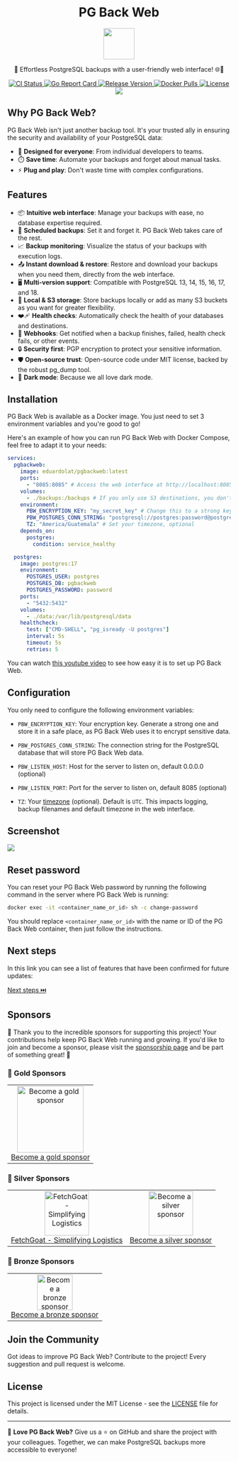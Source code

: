 <p align="center">
  <h1 align="center">PG Back Web</h1>
  <p align="center">
    <img align="center" width="70" src="https://raw.githubusercontent.com/eduardolat/pgbackweb/main/internal/view/static/images/logo.png"/>
  </p>
  <p align="center">
    🐘 Effortless PostgreSQL backups with a user-friendly web interface! 🌐💾
  </p>
</p>
<p align="center">
  <a href="https://github.com/eduardolat/pgbackweb/actions/workflows/ci.yaml?query=branch%3Amain">
    <img src="https://github.com/eduardolat/pgbackweb/actions/workflows/ci.yaml/badge.svg" alt="CI Status"/>
  </a>
  <a href="https://goreportcard.com/report/eduardolat/pgbackweb">
    <img src="https://goreportcard.com/badge/eduardolat/pgbackweb" alt="Go Report Card"/>
  </a>
  <a href="https://github.com/eduardolat/pgbackweb/releases/latest">
    <img src="https://img.shields.io/github/release/eduardolat/pgbackweb.svg" alt="Release Version"/>
  </a>
  <a href="https://hub.docker.com/r/eduardolat/pgbackweb">
    <img alt="Docker Pulls" src="https://img.shields.io/docker/pulls/eduardolat/pgbackweb"/>
  </a>
  <a href="LICENSE">
    <img src="https://img.shields.io/github/license/eduardolat/pgbackweb.svg" alt="License"/>
  </a>
  <a href="https://github.com/eduardolat/pgbackweb">
    <img src="https://img.shields.io/github/stars/eduardolat/pgbackweb?style=flat&label=github+stars"/>
  </a>
</p>

## Why PG Back Web?

PG Back Web isn't just another backup tool. It's your trusted ally in ensuring
the security and availability of your PostgreSQL data:

- 🎯 **Designed for everyone**: From individual developers to teams.
- ⏱️ **Save time**: Automate your backups and forget about manual tasks.
- ⚡ **Plug and play**: Don't waste time with complex configurations.

## Features

- 📦 **Intuitive web interface**: Manage your backups with ease, no database
  expertise required.
- 📅 **Scheduled backups**: Set it and forget it. PG Back Web takes care of the
  rest.
- 📈 **Backup monitoring**: Visualize the status of your backups with execution
  logs.
- 📤 **Instant download & restore**: Restore and download your backups when you
  need them, directly from the web interface.
- 🖥 **Multi-version support**: Compatible with PostgreSQL 13, 14, 15, 16,
  17, and 18.
- 📁 **Local & S3 storage**: Store backups locally or add as many S3 buckets as
  you want for greater flexibility.
- ❤️‍🩹 **Health checks**: Automatically check the health of your databases and
  destinations.
- 🔔 **Webhooks**: Get notified when a backup finishes, failed, health check
  fails, or other events.
- 🔒 **Security first**: PGP encryption to protect your sensitive information.
- 🛡️ **Open-source trust**: Open-source code under MIT license, backed by the
  robust pg_dump tool.
- 🌚 **Dark mode**: Because we all love dark mode.

## Installation

PG Back Web is available as a Docker image. You just need to set 3 environment
variables and you're good to go!

Here's an example of how you can run PG Back Web with Docker Compose, feel free
to adapt it to your needs:

```yaml
services:
  pgbackweb:
    image: eduardolat/pgbackweb:latest
    ports:
      - "8085:8085" # Access the web interface at http://localhost:8085
    volumes:
      - ./backups:/backups # If you only use S3 destinations, you don't need this volume
    environment:
      PBW_ENCRYPTION_KEY: "my_secret_key" # Change this to a strong key
      PBW_POSTGRES_CONN_STRING: "postgresql://postgres:password@postgres:5432/pgbackweb?sslmode=disable"
      TZ: "America/Guatemala" # Set your timezone, optional
    depends_on:
      postgres:
        condition: service_healthy

  postgres:
    image: postgres:17
    environment:
      POSTGRES_USER: postgres
      POSTGRES_DB: pgbackweb
      POSTGRES_PASSWORD: password
    ports:
      - "5432:5432"
    volumes:
      - ./data:/var/lib/postgresql/data
    healthcheck:
      test: ["CMD-SHELL", "pg_isready -U postgres"]
      interval: 5s
      timeout: 5s
      retries: 5
```

You can watch [this youtube video](https://www.youtube.com/watch?v=vf7SLrSO8sw)
to see how easy it is to set up PG Back Web.

## Configuration

You only need to configure the following environment variables:

- `PBW_ENCRYPTION_KEY`: Your encryption key. Generate a strong one and store it
  in a safe place, as PG Back Web uses it to encrypt sensitive data.

- `PBW_POSTGRES_CONN_STRING`: The connection string for the PostgreSQL database
  that will store PG Back Web data.

- `PBW_LISTEN_HOST`: Host for the server to listen on, default 0.0.0.0
  (optional)

- `PBW_LISTEN_PORT`: Port for the server to listen on, default 8085 (optional)

- `TZ`: Your
  [timezone](https://en.wikipedia.org/wiki/List_of_tz_database_time_zones#List)
  (optional). Default is `UTC`. This impacts logging, backup filenames and
  default timezone in the web interface.

## Screenshot

<img src="https://raw.githubusercontent.com/eduardolat/pgbackweb/main/assets/screenshot.png" />

## Reset password

You can reset your PG Back Web password by running the following command in the
server where PG Back Web is running:

```bash
docker exec -it <container_name_or_id> sh -c change-password
```

You should replace `<container_name_or_id>` with the name or ID of the PG Back
Web container, then just follow the instructions.

## Next steps

In this link you can see a list of features that have been confirmed for future
updates:

<a href="https://github.com/eduardolat/pgbackweb/issues?q=is%3Aissue+is%3Aopen+label%3A%22confirmed+next+step%22">
  Next steps ⏭️
</a>

## Sponsors

🙏 Thank you to the incredible sponsors for supporting this project! Your
contributions help keep PG Back Web running and growing. If you'd like to join
and become a sponsor, please visit the
[sponsorship page](https://buymeacoffee.com/eduardolat) and be part of something
great! 🚀

### 🥇 Gold Sponsors

<table>
  <tr>
    <td align="center">
      <a href="https://buymeacoffee.com/eduardolat">
        <img src="https://raw.githubusercontent.com/eduardolat/pgbackweb/refs/heads/develop/internal/view/static/images/plus-circle.png" height="150" alt="Become a gold sponsor"/>
        <br />
        Become a gold sponsor
      </a>
    </td>
  </tr>
</table>

### 🥈 Silver Sponsors

<table>
  <tr>
    <td align="center">
      <a href="https://fetchgoat.com?utm_source=pgbackweb&utm_medium=referral&utm_campaign=sponsorship">
        <img src="https://raw.githubusercontent.com/eduardolat/pgbackweb/refs/heads/develop/assets/sponsors/FetchGoat.png" height="100" alt="FetchGoat - Simplifying Logistics"/>
        <br />
        FetchGoat - Simplifying Logistics
      </a>
    </td>
    <td align="center">
      <a href="https://buymeacoffee.com/eduardolat">
        <img src="https://raw.githubusercontent.com/eduardolat/pgbackweb/refs/heads/develop/internal/view/static/images/plus-circle.png" height="100" alt="Become a silver sponsor"/>
        <br />
        Become a silver sponsor
      </a>
    </td>
  </tr>
</table>

### 🥉 Bronze Sponsors

<table>
  <tr>
    <td align="center">
      <a href="https://buymeacoffee.com/eduardolat">
        <img src="https://raw.githubusercontent.com/eduardolat/pgbackweb/refs/heads/develop/internal/view/static/images/plus-circle.png" height="80" alt="Become a bronze sponsor"/>
        <br />
        Become a bronze sponsor
      </a>
    </td>
  </tr>
</table>

## Join the Community

Got ideas to improve PG Back Web? Contribute to the project! Every suggestion
and pull request is welcome.

## License

This project is licensed under the MIT License - see the [LICENSE](LICENSE) file
for details.

---

💖 **Love PG Back Web?** Give us a ⭐ on GitHub and share the project with your
colleagues. Together, we can make PostgreSQL backups more accessible to
everyone!
